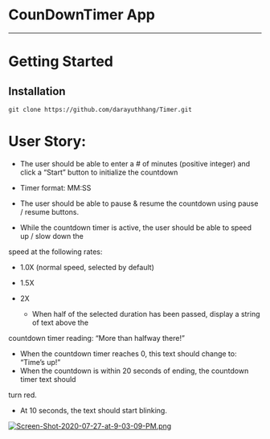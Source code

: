 # CounDownTimer App


<hr/>

# Getting Started
 
 ## Installation
    git clone https://github.com/darayuthhang/Timer.git



# User Story:
  * The user should be able to enter a # of minutes (positive integer) and click a “Start”
button to initialize the countdown
  
  * Timer format: MM:SS
  
  * The user should be able to pause & resume the countdown using pause / resume
buttons.
  
  * While the countdown timer is active, the user should be able to speed up / slow down the

speed at the following rates:

* 1.0X (normal speed, selected by default)

* 1.5X

* 2X

  * When half of the selected duration has been passed, display a string of text above the

countdown timer reading: “More than halfway there!”

  * When the countdown timer reaches 0, this text should change to: “Time’s up!”
  * When the countdown is within 20 seconds of ending, the countdown timer text should

turn red.

  * At 10 seconds, the text should start blinking.


[![Screen-Shot-2020-07-27-at-9-03-09-PM.png](https://i.postimg.cc/2yWRJf1R/Screen-Shot-2020-07-27-at-9-03-09-PM.png)](https://postimg.cc/MfzFMN0d)
